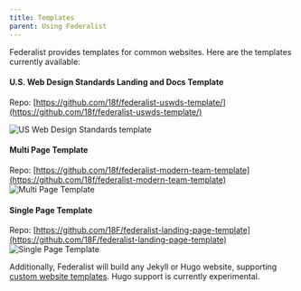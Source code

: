 ```yaml
---
title: Templates
parent: Using Federalist
---
```


Federalist provides templates for common websites. Here are the templates currently available:

#### U.S. Web Design Standards Landing and Docs Template

Repo: [https://github.com/18f/federalist-uswds-template/](https://github.com/18f/federalist-uswds-template/)

![US Web Design Standards template](https://federalist.18f.gov/images/uswds.thumb.png)

#### Multi Page Template

Repo: [https://github.com/18f/federalist-modern-team-template](https://github.com/18f/federalist-modern-team-template)
![Multi Page Template](https://federalist.18f.gov/images/team.thumb.png)

#### Single Page Template

Repo: [https://github.com/18F/federalist-landing-page-template](https://github.com/18F/federalist-landing-page-template)
![Single Page Template](https://federalist.18f.gov/images/landing.thumb.png)

Additionally, Federalist will build any Jekyll or Hugo website, supporting [custom website templates]({{site.baseurl}}/pages/custom-templates/). Hugo support is currently experimental.
